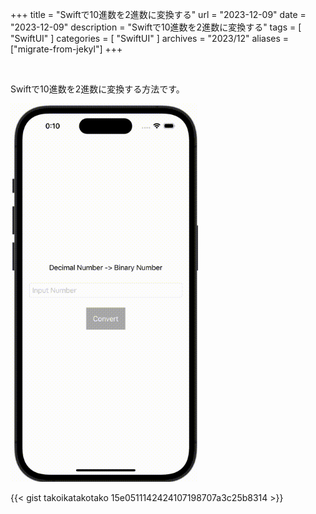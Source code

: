 +++
title = "Swiftで10進数を2進数に変換する"
url = "2023-12-09"
date = "2023-12-09"
description = "Swiftで10進数を2進数に変換する"
tags = [
  "SwiftUI"
]
categories = [
  "SwiftUI"
]
archives = "2023/12"
aliases = ["migrate-from-jekyl"]
+++

<br>

Swiftで10進数を2進数に変換する方法です。

<img src="2023-12-09.gif" width="300px" alt="Swiftで10進数を2進数に変換する">

{{< gist takoikatakotako 15e0511142424107198707a3c25b8314 >}}
